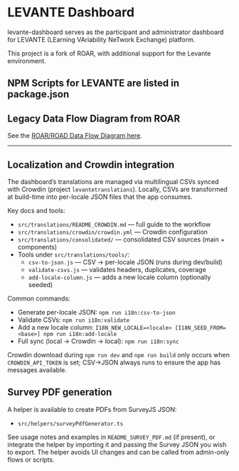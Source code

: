 # LEVANTE Dashboard

levante-dashboard serves as the participant and administrator dashboard for LEVANTE (LEarning VAriability NeTwork Exchange) platform.

This project is a fork of ROAR, with additional support for the Levante environment.

## NPM Scripts for LEVANTE are listed in package.json

## Legacy Data Flow Diagram from ROAR

See the [ROAR/ROAD Data Flow Diagram here](https://miro.com/app/board/uXjVNY-_qDA=/?share_link_id=967374624080).

---

## Localization and Crowdin integration

The dashboard’s translations are managed via multilingual CSVs synced with Crowdin (project `levantetranslations`). Locally, CSVs are transformed at build-time into per-locale JSON files that the app consumes.

Key docs and tools:
- `src/translations/README_CROWDIN.md` — full guide to the workflow
- `src/translations/crowdin/crowdin.yml` — Crowdin configuration
- `src/translations/consolidated/` — consolidated CSV sources (main + components)
- Tools under `src/translations/tools/`:
  - `csv-to-json.js` — CSV → per-locale JSON (runs during dev/build)
  - `validate-csvs.js` — validates headers, duplicates, coverage
  - `add-locale-column.js` — adds a new locale column (optionally seeded)

Common commands:
- Generate per-locale JSON: `npm run i18n:csv-to-json`
- Validate CSVs: `npm run i18n:validate`
- Add a new locale column: `I18N_NEW_LOCALE=<locale> [I18N_SEED_FROM=<base>] npm run i18n:add-locale`
- Full sync (local → Crowdin → local): `npm run i18n:sync`

Crowdin download during `npm run dev` and `npm run build` only occurs when `CROWDIN_API_TOKEN` is set; CSV→JSON always runs to ensure the app has messages available.

## Survey PDF generation

A helper is available to create PDFs from SurveyJS JSON:
- `src/helpers/surveyPdfGenerator.ts`

See usage notes and examples in `README_SURVEY_PDF.md` (if present), or integrate the helper by importing it and passing the Survey JSON you wish to export. The helper avoids UI changes and can be called from admin-only flows or scripts.
